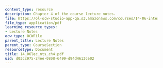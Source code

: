 ```yaml
---
content_type: resource
description: Chapter 4 of the course lecture notes.
file: https://ol-ocw-studio-app-qa.s3.amazonaws.com/courses/14-06-intermediate-macroeconomic-theory-spring-2004/d03cc97524ee08086499d94d4613ce02_14_06lec_nts_ch4.pdf
file_type: application/pdf
learning_resource_types:
- Lecture Notes
ocw_type: OCWFile
parent_title: Lecture Notes
parent_type: CourseSection
resourcetype: Document
title: 14_06lec_nts_ch4.pdf
uid: d03cc975-24ee-0808-6499-d94d4613ce02
---
```

